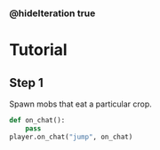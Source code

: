 ### @hideIteration true 

# Tutorial

## Step 1
Spawn mobs that eat a particular crop. 

```python
def on_chat():
    pass
player.on_chat("jump", on_chat)
```
